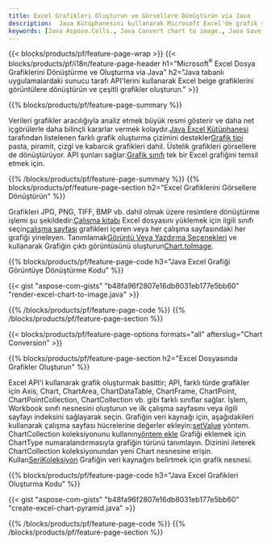 ```yaml
---
title: Excel Grafikleri Oluşturun ve Görsellere Dönüştürün via Java
description:  Java Kütüphanesini kullanarak Microsoft Excel'de grafik veya diyagram çizmek ve dönüştürmek için Java kaynak kodu.
keywords: [Java Aspose.Cells., Java Convert chart to image., Java Save chart to image., Java chart to image., create charts in Java., insert charts in Java., manage charts in Java]
---
```

{{< blocks/products/pf/feature-page-wrap >}}
{{< blocks/products/pf/i18n/feature-page-header h1="Microsoft<sup>&reg;</sup> Excel Dosya Grafiklerini Dönüştürme ve Oluşturma via Java" h2="Java tabanlı uygulamalardaki sunucu tarafı API\'lerini kullanarak Excel belge grafiklerini görüntülere dönüştürün ve çeşitli grafikler oluşturun." >}}


{{% blocks/products/pf/feature-page-summary %}}

 Verileri grafikler aracılığıyla analiz etmek büyük resmi gösterir ve daha net içgörülerle daha bilinçli kararlar vermek kolaydır.[Java Excel Kütüphanesi](/cells/tr/java/) tarafından listelenen farklı grafik oluşturma çizimini destekler[Grafik tipi](https://reference.aspose.com/cells/java/com.aspose.cells/ChartType) pasta, piramit, çizgi ve kabarcık grafikleri dahil. Üstelik grafikleri görsellere de dönüştürüyor. API şunları sağlar:[Grafik sınıfı](https://reference.aspose.com/cells/java/com.aspose.cells/Chart) tek bir Excel grafiğini temsil etmek için.

{{% /blocks/products/pf/feature-page-summary %}}
{{% blocks/products/pf/feature-page-section h2="Excel Grafiklerini Görsellere Dönüştürün" %}}

 Grafikleri JPG, PNG, TIFF, BMP vb. dahil olmak üzere resimlere dönüştürme işlemi şu şekildedir:[Çalışma kitabı](https://reference.aspose.com/java/cells/com.aspose.cells/workbook) Excel dosyasını yüklemek için ilgili sınıfı seçin[çalışma sayfası](https://reference.aspose.com/cells/java/com.aspose.cells/worksheet) grafikleri içeren veya her çalışma sayfasındaki her grafiği yineleyen. Tanımlamak[Görüntü Veya Yazdırma Seçenekleri](https://reference.aspose.com/cells/java/com.aspose.cells/ImageOrPrintOptions) ve kullanarak Grafiğin çıktı görüntüsünü oluşturun[Chart.toImage](https://reference.aspose.com/cells/java/com.aspose.cells/chart#toImage(java.io.OutputStream,%20com.aspose.cells.ImageOrPrintOptions)).


{{% blocks/products/pf/feature-page-code h3="Java Excel Grafiği Görüntüye Dönüştürme Kodu" %}}

{{< gist "aspose-com-gists" "b48fa96f2807e16db8031eb177e5bb60" "render-excel-chart-to-image.java" >}}

{{% /blocks/products/pf/feature-page-code %}}
{{% /blocks/products/pf/feature-page-section %}}

{{< blocks/products/pf/feature-page-options formats="all" afterslug="Chart Conversion" >}}


{{% blocks/products/pf/feature-page-section h2="Excel Dosyasında Grafikler Oluşturun" %}}

Excel API'i kullanarak grafik oluşturmak basittir; API, farklı türde grafikler için Axis, Chart, ChartArea, ChartDataTable, ChartFrame, ChartPoint, ChartPointCollection, ChartCollection vb. gibi farklı sınıflar sağlar. İşlem, Workbook sınıfı nesnesini oluşturun ve ilk çalışma sayfasını veya ilgili sayfayı indeksini sağlayarak seçin. Grafiğin veri kaynağı için, aşağıdakileri kullanarak çalışma sayfası hücrelerine değerler ekleyin:[setValue](https://reference.aspose.com/cells/java/com.aspose.cells/cell#Value) yöntem. ChartCollection koleksiyonunu kullanın[yöntem ekle](https://reference.aspose.com/cells/java/com.aspose.cells/chartcollection#add(int,%20int,%20int,%20int,%20int) ) Grafiği eklemek için ChartType numaralandırmasıyla grafiğin türünü tanımlayın. Dizinini ileterek ChartCollection koleksiyonundan yeni Chart nesnesine erişin. Kullan[SeriKoleksiyon](https://reference.aspose.com/cells/java/com.aspose.cells/SeriesCollection) Grafiğin veri kaynağını belirtmek için grafik nesnesi.

{{% blocks/products/pf/feature-page-code h3="Java Excel Grafikleri Oluşturma Kodu" %}}

{{< gist "aspose-com-gists" "b48fa96f2807e16db8031eb177e5bb60" "create-excel-chart-pyramid.java" >}}

{{% /blocks/products/pf/feature-page-code %}}
{{% /blocks/products/pf/feature-page-section %}}
